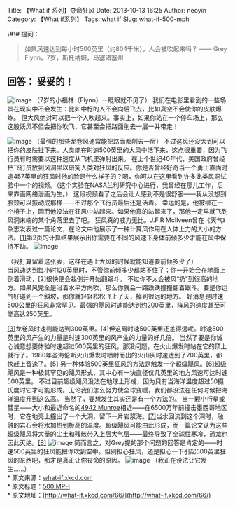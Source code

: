 Title: 【What if 系列】夺命狂风
Date: 2013-10-13 16:25
Author: neoyin
Category: 【What if系列】
Tags: what if
Slug: what-if-500-mph

</p>
\#\# 提问：

> 如果风速达到每小时500英里（约804千米），人会被吹起来吗？ —— Grey
> Flynn，7岁，斯托纳姆，马塞诸塞州

回答： 妥妥的！
-------------

<img alt></img>![image](http://h.hiphotos.bdimg.com/album/s%3D550%3Bq%3D90%3Bc%3Dxiangce%2C100%2C100/sign=7299de0071f082022992913a7bc08ad0/d01373f082025aaf7bdd44e8f9edab64034f1a21.jpg?referer=7e5988c5257f9e2f2922293866e0&x=.jpg)
（7岁的小福林（Flynn）一眨眼就不见了）
我们在电影里看到的一些场景在现实中不会发生：比如中枪的人不会向后飞去，比如真空不会使你的皮肤爆炸。
但大风绝对可以把一个人吹起来。事实上，如果你站在一个停车场上，那么这股妖风不但会把你吹飞，它甚至会把路面削去一层一并带走！
<!--more-->

![image](http://f.hiphotos.bdimg.com/album/s%3D550%3Bq%3D90%3Bc%3Dxiangce%2C100%2C100/sign=1547de50af4bd11300cdb7376a94d532/d043ad4bd11373f05fd055bca60f4bfbfbed0421.jpg?referer=6ece8812a38b87d609559f2f64e0&x=.jpg)
（最强的那些龙卷风通常能把路面都削去一层）
不过这风还没大到可以把你的皮肤扯下来。人类能在时速500英里的大风中活下来，这点很重要，因为飞行员有时需要以这种速度从飞机里弹射出来。
在上个世纪40年代，美国政府曾经把飞行员放到风洞里以研究人类对狂风的反应。你是否曾经好奇当一个勇士直面时速457英里的狂风时他的脸是什么样子的？嗯，你可以在[这里](http://www.youtube.com/watch?v=IU4SDDNXuUA)看到许多此类风洞试验中一个的视频。（这个实验在NASA兰利研究中心进行，我曾经在那儿工作，后来靠画网络漫画为生。）
这段视频看了之后会让人感到不是很舒服——我从没想到脸颊可以振动成那样——不过那个飞行员最后还是活着。
幸运的是，他被绑在一个椅子上，因而他没法在狂风中站起来。如果他真的站起来了，那他一定早就飞到风洞末端的某个角落里去了吧。
狂风真的威力无比。J.F.R
McIlveen曾在《天气》杂志发表过一篇论文，在论文中他展示了一种计算风作用在人体上力的大小的方法。[[1]](http://onlinelibrary.wiley.com/store/10.1256/wea.29.02/asset/2002571103_ftp.pdf;jsessionid=BD299845EEBDAE7FE3CE21B753E3FDFE.f02t03?v=1&t=hmi8qd6y&s=18cf31a474cf9db7a2443631f9e0fcd401200b80)第2页的计算结果展示出你需要在不同的风速下身体前倾多少才能在风中保持不动。
![image](http://b.hiphotos.bdimg.com/album/s%3D550%3Bq%3D90%3Bc%3Dxiangce%2C100%2C100/sign=10a73ce9808ba61edbeec82a710fe637/32fa828ba61ea8d35c8d4e27950a304e251f5861.jpg?referer=0cfcd2d753da81cb17f1b6fd983f&x=.jpg)

<div>
（我打算留着这张表，这样在遇上大风的时候就能知道要前倾多少了）

</div>
当风速达到每小时120英里时，不管你前倾多少都站不住了；你一开始会在地面上倒着滑动，[2]很快便会栽倒并开始翻跟斗。
不过你不太会被风“扔”到很高的地方。如果风完全是沿着水平方向吹，那么你就会一路跌跌撞撞翻着跟斗。要是你运气好碰到一个斜坡，那你就轻轻松松飞上了天，掉到很远的地方。
好消息是时速500公里的狂风非常罕见。最强的飓风时速能达到约200英里，阵风的速度甚至可能高达250英里。

[[3]](http://www.bom.gov.au/amoj/docs/2012/courtney_hres.pdf)龙卷风时速则能达到300英里。[4]但这离时速500英里还差得远呢。时速500英里的风产生的力量是时速300英里的风产生的力量的好几倍。
当然了要是你诚心诚意想要体验时速超过500英里的狂风，那没问题，在火山爆发时站在它的顶上就行了。1980年圣海伦斯火山爆发时喷射而出的火山灰时速达到了700英里，都快赶上音速了。[5]
另一种体验500英里狂风的方法是触发一个超级飓风。[[6]](http://wind.mit.edu/~emanuel/holem/holem.html)超级飓风是一种极其罕见的飓风形式，其中心有一块直径仅几英里的地方风速可达时速500英里。
不过目前超级飓风没法在地球上形成，因为只有当海洋温度超过50摄氏度时它才可能形成。无论我们怎么努力使全球变暖，我们都没法在任何时候把海洋温度升到这么高。
当然了，要想发生其实还是有一个方法的。
当一颗小行星或彗星——大小和最近命名的[4942
Munroe](http://blog.xkcd.com/2013/09/30/asteroid-4942-munroe/)相近——在6500万年前撞击墨西哥地区时，它在地壳上撞出了一个大洞，留下一片岩浆海。[[7]](https://spiral.imperial.ac.uk/bitstream/10044/1/4214/1/icpub.pdf)当水回流到这个洞时，融融的岩石会将水加热到极高的温度。超级飓风可能由此形成，而一篇论文认为这些超级飓风将大量的尘土和残骸带入上层大气层——最终导致了全球性寒冷，恐龙也因此灭绝。[[8]](ftp://texmex.mit.edu/pub/emanuel/PAPERS/hypercane95.pdf)
![image](http://g.hiphotos.bdimg.com/album/s%3D550%3Bq%3D90%3Bc%3Dxiangce%2C100%2C100/sign=1e9816cbbe3eb13540c7b7be9625d9ee/18d8bc3eb13533fa1c19a90daad3fd1f41345b61.jpg?referer=4c8901e719d5ad6ef3ee51daa53f&x=.jpg)
简而言之，对Grey提的那个问题的回答是肯定的——时速500英里的狂风能把你吹到空中。但别担心狂风，还是担心一下引起500英里狂风的东西吧，那才是真正让你丧命的原因。
![image](http://e.hiphotos.bdimg.com/album/s%3D550%3Bq%3D90%3Bc%3Dxiangce%2C100%2C100/sign=05e1c786d343ad4ba22e46c5b2392b92/c995d143ad4bd113af228d1158afa40f4bfb0521.jpg?referer=5706bc0f8501a18ba9fc267f63e0&x=.jpg)
（我正在设法让它发生……）  
\* 原文来源：[what-if.xkcd.com](http://what-if.xkcd.com/66/)  
\* 原文标题：[500
MPH](http://source.yeeyan.org/view/496250_78c "500 MPH")  
\* 原文地址：[http://what-if.xkcd.com/66/](http://what-if.xkcd.com/66/)
